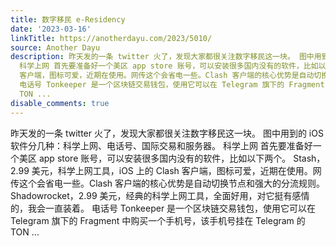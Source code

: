 ```yaml
---
title: 数字移民 e-Residency
date: '2023-03-16'
linkTitle: https://anotherdayu.com/2023/5010/
source: Another Dayu
description: 昨天发的一条 twitter 火了，发现大家都很关注数字移民这一块。 图中用到的 iOS 软件分几种：科学上网、电话号、国际交易和服务器。
  科学上网 首先要准备好一个美区 app store 账号，可以安装很多国内没有的软件，比如以下两个。 Stash，2.99 美元，科学上网工具，iOS 上的 Clash
  客户端，图标可爱，近期在使用。网传这个会省电一些。Clash 客户端的核心优势是自动切换节点和强大的分流规则。 Shadowrocket，2.99 美元，经典的科学上网工具，全面好用，对它挺有感情的，我会一直装着。
  电话号 Tonkeeper 是一个区块链交易钱包，使用它可以在 Telegram 旗下的 Fragment 中购买一个手机号，该手机号挂在 Telegram 的
  TON ...
disable_comments: true
---
```

昨天发的一条 twitter 火了，发现大家都很关注数字移民这一块。 图中用到的 iOS 软件分几种：科学上网、电话号、国际交易和服务器。 科学上网 首先要准备好一个美区 app store 账号，可以安装很多国内没有的软件，比如以下两个。 Stash，2.99 美元，科学上网工具，iOS 上的 Clash 客户端，图标可爱，近期在使用。网传这个会省电一些。Clash 客户端的核心优势是自动切换节点和强大的分流规则。 Shadowrocket，2.99 美元，经典的科学上网工具，全面好用，对它挺有感情的，我会一直装着。 电话号 Tonkeeper 是一个区块链交易钱包，使用它可以在 Telegram 旗下的 Fragment 中购买一个手机号，该手机号挂在 Telegram 的 TON ...